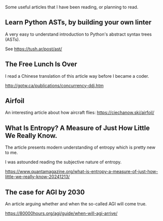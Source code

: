 Some useful articles that I have been reading, or planning to read.


Learn Python ASTs, by building your own linter
----

A very easy to understand introduction to Python's abstract syntax trees (ASTs).

See https://tush.ar/post/ast/



The Free Lunch Is Over
----
I read a Chinese translation of this article way before I became a coder.

http://gotw.ca/publications/concurrency-ddj.htm



Airfoil
----
An interesting article about how aircraft flies: https://ciechanow.ski/airfoil/


What Is Entropy? A Measure of Just How Little We Really Know.
---

The article presents modern understanding of entropy which is pretty new to me.

I was astounded reading the subjective nature of entropy.

https://www.quantamagazine.org/what-is-entropy-a-measure-of-just-how-little-we-really-know-20241213/


The case for AGI by 2030
----

An article arguing whether and when the so-called AGI will come true.

https://80000hours.org/agi/guide/when-will-agi-arrive/